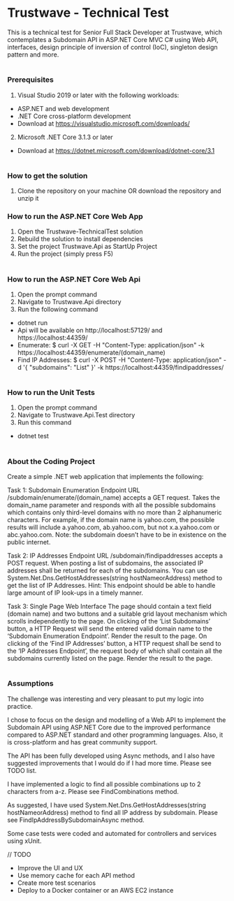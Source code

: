 # Trustwave - Technical Test
This is a technical test for Senior Full Stack Developer at Trustwave, which contemplates a Subdomain API in ASP.NET Core MVC C# using Web API, interfaces, design principle of inversion of control (IoC), singleton design pattern and more.
#
### Prerequisites
1. Visual Studio 2019 or later with the following workloads:
* ASP.NET and web development
* .NET Core cross-platform development
* Download at https://visualstudio.microsoft.com/downloads/
2. Microsoft .NET Core 3.1.3 or later
* Download at https://dotnet.microsoft.com/download/dotnet-core/3.1
#
### How to get the solution
1. Clone the repository on your machine OR download the repository and unzip it
### How to run the ASP.NET Core Web App
1. Open the Trustwave-TechnicalTest solution
2. Rebuild the solution to install dependencies
3. Set the project Trustwave.Api as StartUp Project
4. Run the project (simply press F5)
#
### How to run the ASP.NET Core Web Api
1. Open the prompt command
2. Navigate to Trustwave.Api directory
3. Run the following command
* dotnet run
* Api will be available on http://localhost:57129/ and https://localhost:44359/
* Enumerate: $ curl -X GET -H "Content-Type: application/json" -k https://localhost:44359/enumerate/(domain_name)
* Find IP Addresses: $ curl -X POST -H "Content-Type: application/json" -d '{ "subdomains": "List<string>" }' -k https://localhost:44359/findipaddresses/
#
### How to run the Unit Tests
1. Open the prompt command
2. Navigate to Trustwave.Api.Test directory
3. Run this command
* dotnet test
#
### About the Coding Project
Create a simple .NET web application that implements the following:

Task 1: Subdomain Enumeration Endpoint
URL /subdomain/enumerate/(domain_name) accepts a GET request. Takes the domain_name parameter and responds with all the possible subdomains which contains only third-level domains with no more than 2 alphanumeric characters.
For example, if the domain name is yahoo.com, the possible results will include a.yahoo.com, ab.yahoo.com, but not x.a.yahoo.com or abc.yahoo.com.
Note: the subdomain doesn’t have to be in existence on the public internet.

Task 2: IP Addresses Endpoint
URL /subdomain/findipaddresses accepts a POST request. When posting a list of subdomains, the associated IP addresses shall be returned for each of the subdomains.
You can use System.Net.Dns.GetHostAddresses(string hostNameorAddress) method to get the list of IP Addresses.
Hint: This endpoint should be able to handle large amount of IP look-ups in a timely manner.

Task 3: Single Page Web Interface
The page should contain a text field (domain name) and two buttons and a suitable grid layout mechanism which scrolls independently to the page.
On clicking of the ‘List Subdomains’ button, a HTTP Request will send the entered valid domain name to the ‘Subdomain Enumeration Endpoint’. Render the result to the page.
On clicking of the ‘Find IP Addresses’ button, a HTTP request shall be send to the ‘IP Addresses Endpoint’, the request body of which shall contain all the subdomains currently listed on the page.
Render the result to the page.
#
### Assumptions
The challenge was interesting and very pleasant to put my logic into practice.

I chose to focus on the design and modelling of a Web API to implement the Subdomain API using ASP.NET Core due to the improved performance compared to ASP.NET standard and other programming languages. Also, it is cross-platform and has great community support.

The API has been fully developed using Async methods, and I also have suggested improvements that I would do if I had more time. Please see TODO list.

I have implemented a logic to find all possible combinations up to 2 characters from a-z. Please see FindCombinations method.

As suggested, I have used System.Net.Dns.GetHostAddresses(string hostNameorAddress) method to find all IP address by subdomain. Please see FindIpAddressBySubdomainAsync method.

Some case tests were coded and automated for controllers and services using xUnit.

// TODO
* Improve the UI and UX
* Use memory cache for each API method
* Create more test scenarios
* Deploy to a Docker container or an AWS EC2 instance
